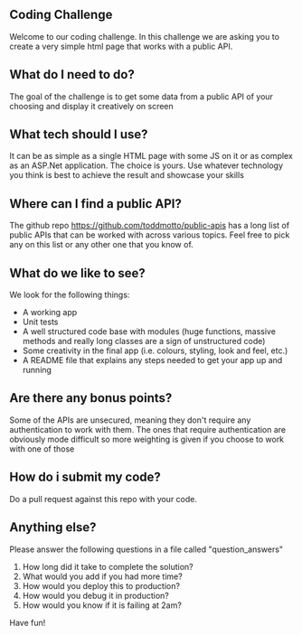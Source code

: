 ## Coding Challenge
Welcome to our coding challenge. In this challenge we are asking you to create a very simple html page that works with a public API. 

## What do I need to do?
The goal of the challenge is to get some data from a public API of your choosing and display it creatively on screen

## What tech should I use?
It can be as simple as a single HTML page with some JS on it or as complex as an ASP.Net application. The choice is yours. Use whatever technology you think is best to achieve the result and showcase your skills

## Where can I find a public API?
The github repo https://github.com/toddmotto/public-apis has a long list of public APIs that can be worked with across various topics. Feel free to pick any on this list or any other one that you know of.

## What do we like to see?
We look for the following things:

* A working app
* Unit tests
* A well structured code base with modules (huge functions, massive methods and really long classes are a sign of unstructured code)
* Some creativity in the final app (i.e. colours, styling, look and feel, etc.)
* A README file that explains any steps needed to get your app up and running

## Are there any bonus points?
Some of the APIs are unsecured, meaning they don't require any authentication to work with them. The ones that require authentication are obviously mode difficult so more weighting is given if you choose to work with one of those

## How do i submit my code?
Do a pull request against this repo with your code.

## Anything else?
Please answer the following questions in a file called "question_answers"

1. How long did it take to complete the solution?
2. What would you add if you had more time?
3. How would you deploy this to production?
4. How would you debug it in production?
5. How would you know if it is failing at 2am?

Have fun!
